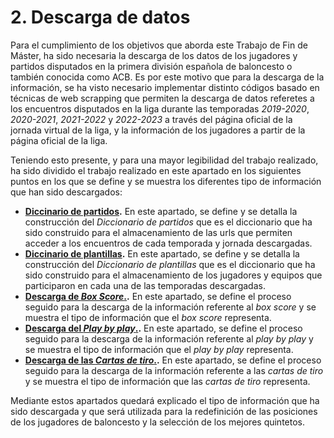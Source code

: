 # 2. Descarga de datos
Para el cumplimiento de los objetivos que aborda este Trabajo de Fin de Máster, ha sido necesaria la descarga de los datos de los jugadores y partidos disputados en la primera división española de baloncesto o también conocida como ACB. Es por este motivo que para la descarga de la información, se ha visto necesario implementar distinto códigos basado en técnicas de web scrapping que permiten la descarga de datos referetes a los encuentros disputados en la liga durante las temporadas *2019-2020*, *2020-2021*, *2021-2022* y *2022-2023* a través del página oficial de la jornada virtual de la liga, y la información de los jugadores a partir de la página oficial de la liga.

Teniendo esto presente, y para una mayor legibilidad del trabajo realizado, ha sido dividido el trabajo realizado en este apartado en los siguientes puntos en los que se define y se muestra los diferentes tipo de información que han sido descargados:
* **[Diccinario de partidos](2.1%20Diccionario%20de%20partidos.ipynb).** En este apartado, se define y se detalla la construcción del *Diccionario de partidos* que es el diccionario que ha sido construido para el almacenamiento de las urls que permiten acceder a los encuentros de cada temporada y jornada descargadas.
* **[Diccinario de plantillas](2.2%20Diccionario%20de%20plantillas).** En este apartado, se define y se detalla la construcción del *Diccionario de plantillas* que es el diccionario que ha sido construido para el almacenamiento de los jugadores y equipos que participaron en cada una de las temporadas descargadas.
* **[Descarga de *Box Score*.](2.3%20Box%20Score).** En este apartado, se define el proceso seguido para la descarga de la información referente al *box score* y se muestra el tipo de información que el *box score* representa.
* **[Descarga del *Play by play*.](2.4%20Play%20by%20play).** En este apartado, se define el proceso seguido para la descarga de la información referente al *play by play* y se muestra el tipo de información que el *play by play* representa.
* **[Descarga de las *Cartas de tiro*.](2.5%20Carta%20de%20tiro).** En este apartado, se define el proceso seguido para la descarga de la información referente a las *cartas de tiro* y se muestra el tipo de información que las *cartas de tiro* representa.

Mediante estos apartados quedará explicado el tipo de información que ha sido descargada y que será utilizada para la redefinición de las posiciones de los jugadores de baloncesto y la selección de los mejores quintetos.